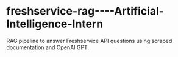 # freshservice-rag----Artificial-Intelligence-Intern
RAG pipeline to answer Freshservice API questions using scraped documentation and OpenAI GPT.
